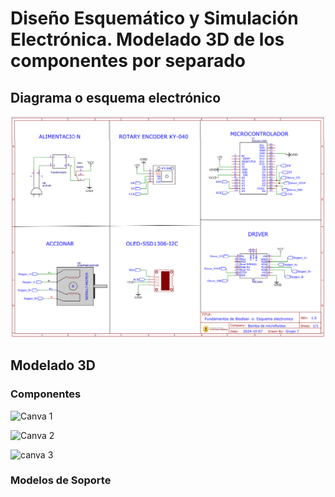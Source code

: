 # Diseño Esquemático y Simulación Electrónica. Modelado 3D de los componentes por separado

## Diagrama o esquema electrónico

![](https://github.com/JogaBardales/Proyecto1FUNBIO/blob/main/Archivo3/FUNA2345.png)

## Modelado 3D
### Componentes

![Canva 1](https://github.com/user-attachments/assets/69304191-3e77-4ae2-b64e-3bec37748f88)

![Canva 2](https://github.com/user-attachments/assets/914f3c87-af51-4e31-92ed-2349ee984268)

![canva 3](https://github.com/user-attachments/assets/1a0315f8-2beb-4134-8692-7126a7c3b7aa)

### Modelos de Soporte



